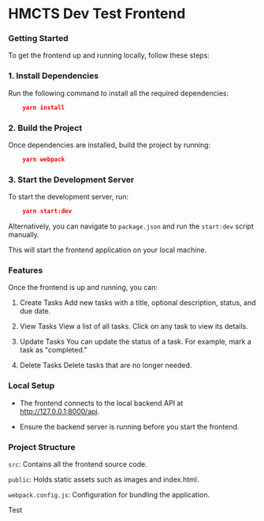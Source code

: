 # HMCTS Dev Test Frontend

### Getting Started
To get the frontend up and running locally, follow these steps:

### 1. **Install Dependencies**
Run the following command to install all the required dependencies:

```json
    yarn install
```

### 2. **Build the Project**
Once dependencies are installed, build the project by running:

```json
    yarn webpack
```

### 3. **Start the Development Server**
To start the development server, run:

```json
    yarn start:dev
```

Alternatively, you can navigate to ```package.json``` and run the ```start:dev``` script manually.

This will start the frontend application on your local machine.

### **Features**

Once the frontend is up and running, you can:

1. Create Tasks
Add new tasks with a title, optional description, status, and due date.

2. View Tasks
View a list of all tasks. Click on any task to view its details.

3. Update Tasks
You can update the status of a task. For example, mark a task as "completed."

4. Delete Tasks
Delete tasks that are no longer needed.

### **Local Setup**

* The frontend connects to the local backend API at http://127.0.0.1:8000/api.

* Ensure the backend server is running before you start the frontend.

### **Project Structure**

```src```: Contains all the frontend source code.

```public```: Holds static assets such as images and index.html.

```webpack.config.js```: Configuration for bundling the application.

Test